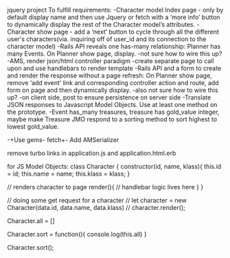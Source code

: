 jquery project
To fulfill requirements:
-Character model Index page - only by default display name and then use Jquery or fetch with a ‘more info’ button to dynamically display the rest of the Character model’s attributes.
-Character show page - add a ‘next’ button to cycle through all the different user's characters(via. inquiring off of user_id and its connection to the character model)
-Rails API reveals one has-many relationship: Planner has many Events. On Planner show page, display.
	-not sure how to wire this up?
  -AMS, render json/html controller paradigm
  -create separate page to call upon and use handlebars to render template
-Rails API and a form to create and render the response without a page refresh: On Planner show page, remove ‘add event’ link and corresponding controller action and route, add form on page and then dynamically display.
	-also not sure how to wire this up?
  -on client side, post to ensure persistence on server side
-Translate JSON responses to Javascript Model Objects. Use at least one method on the prototype.
	-Event has_many treasures, treasure has gold_value integer, maybe make Treasure JMO respond to a sorting method to sort highest to lowest gold_value.


-+Use gems- fetch+-
Add AMSerializer


remove turbo links in application.js and application.html.erb

for JS Model Objects:
class Character {
  constructor(id, name, klass){
    this.id = id;
    this.name = name;
    this.klass = klass;
  }

  // renders character to page
  render(){
    // handlebar logic lives here
  }
}

// doing some get request for a character
// let character = new Character(data.id, data.name, data.klass)
// character.render();

Character.all = []

Character.sort = function(){
  console.log(this.all)
}

Character.sort();
